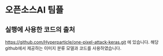 # 오픈소스AI 팀플 



## 실행에 사용한 코드의 출처
https://github.com/Hyperparticle/one-pixel-attack-keras.git 에 있습니다.
해당 github에서 제공하는 이미지 분류 모델과 코드를 사용하였습니다.

